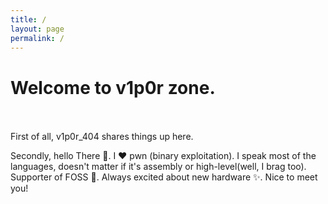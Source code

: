 ```yaml
---
title: /
layout: page
permalink: /
---
```


# Welcome to v1p0r zone. <br/><br/>


First of all, v1p0r_404 shares things up here.

Secondly, hello There 👋. I ❤️ pwn (binary exploitation). I speak most of the languages, doesn't matter if it's assembly or high-level(well, I brag too). Supporter of FOSS 💪. Always excited about new hardware ✨. Nice to meet you!
